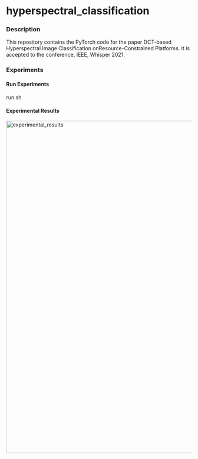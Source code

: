 # hyperspectral_classification

### Description
This repository contains the PyTorch code for the paper DCT-based Hyperspectral Image Classification onResource-Constrained Platforms. It is accepted to the conference, IEEE, Whisper 2021.

### Experiments
#### Run Experiments
run.sh

#### Experimental Results
<img src= "https://user-images.githubusercontent.com/35347191/110701722-87ae0f00-81bf-11eb-8afe-73a4d01ed0e0.png" alt="experimental_results" width=900/>
